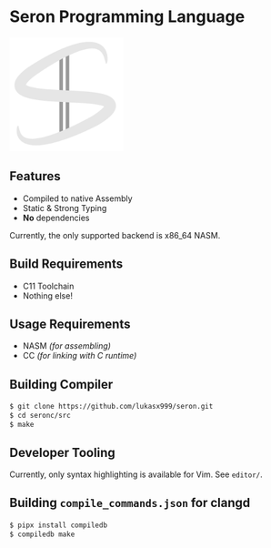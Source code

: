 # Seron Programming Language

<img src="./assets/logo.svg" width="200" height="200">

## Features

- Compiled to native Assembly
- Static & Strong Typing
- **No** dependencies

Currently, the only supported backend is x86_64 NASM.

## Build Requirements

- C11 Toolchain
- Nothing else!

## Usage Requirements

- NASM *(for assembling)*
- CC *(for linking with C runtime)*

## Building Compiler

```
$ git clone https://github.com/lukasx999/seron.git
$ cd seronc/src
$ make
```

## Developer Tooling

Currently, only syntax highlighting is available for Vim. See `editor/`.

## Building `compile_commands.json` for clangd

```
$ pipx install compiledb
$ compiledb make
```
